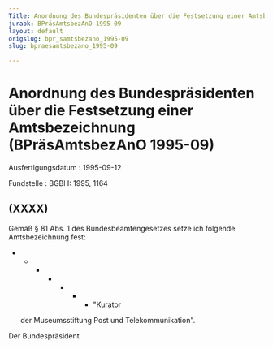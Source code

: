 ```yaml
---
Title: Anordnung des Bundespräsidenten über die Festsetzung einer Amtsbezeichnung
jurabk: BPräsAmtsbezAnO 1995-09
layout: default
origslug: bpr_samtsbezano_1995-09
slug: bpraesamtsbezano_1995-09

---
```


# Anordnung des Bundespräsidenten über die Festsetzung einer Amtsbezeichnung (BPräsAmtsbezAnO 1995-09)

Ausfertigungsdatum
:   1995-09-12

Fundstelle
:   BGBl I: 1995, 1164



## (XXXX)

Gemäß § 81 Abs. 1 des Bundesbeamtengesetzes setze ich folgende Amtsbezeichnung fest:

*
    *
        *
            *
                *
                    *
                        *   "Kurator



















    der Museumsstiftung Post und Telekommunikation".



Der Bundespräsident

